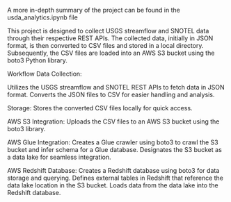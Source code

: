 A more in-depth summary of the project can be found in the usda_analytics.ipynb file 

This project is designed to collect USGS streamflow and SNOTEL data through their respective REST APIs. The collected data, initially in JSON format, is then converted to CSV files and stored in a local directory. Subsequently, the CSV files are loaded into an AWS S3 bucket using the boto3 Python library.

Workflow
Data Collection:

Utilizes the USGS streamflow and SNOTEL REST APIs to fetch data in JSON format.
Converts the JSON files to CSV for easier handling and analysis.

Storage:
Stores the converted CSV files locally for quick access.

AWS S3 Integration:
Uploads the CSV files to an AWS S3 bucket using the boto3 library.

AWS Glue Integration:
Creates a Glue crawler using boto3 to crawl the S3 bucket and infer schema for a Glue database.
Designates the S3 bucket as a data lake for seamless integration.

AWS Redshift Database:
Creates a Redshift database using boto3 for data storage and querying.
Defines external tables in Redshift that reference the data lake location in the S3 bucket.
Loads data from the data lake into the Redshift database.
